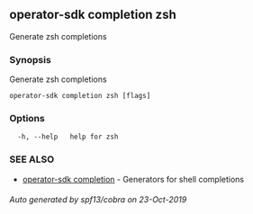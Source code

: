 ## operator-sdk completion zsh

Generate zsh completions

### Synopsis

Generate zsh completions

```
operator-sdk completion zsh [flags]
```

### Options

```
  -h, --help   help for zsh
```

### SEE ALSO

* [operator-sdk completion](operator-sdk_completion.md)	 - Generators for shell completions

###### Auto generated by spf13/cobra on 23-Oct-2019
